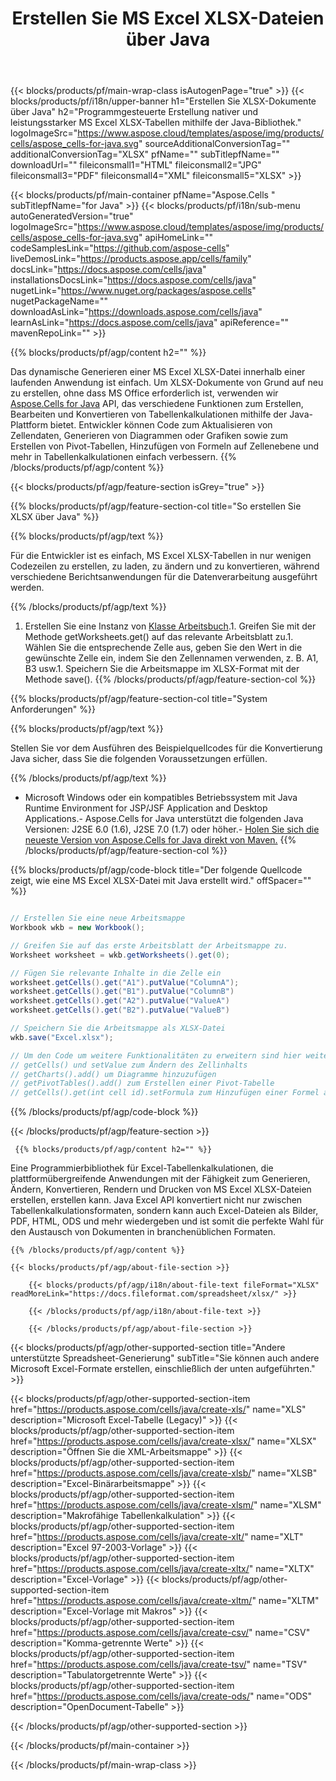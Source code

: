 ﻿---
title: Erstellen Sie MS Excel XLSX-Dateien über Java 
url: /de/java/create-xlsx/ 
description: Java Beispielcode zum Generieren von XLSX-Dokumenten. Verwenden Sie diesen Code zum Erstellen von MS Excel XLSX-Dateien in einer Java-basierten Desktop- oder Webanwendung.
---
{{< blocks/products/pf/main-wrap-class isAutogenPage="true" >}}
{{< blocks/products/pf/i18n/upper-banner h1="Erstellen Sie XLSX-Dokumente über Java" h2="Programmgesteuerte Erstellung nativer und leistungsstarker MS Excel XLSX-Tabellen mithilfe der Java-Bibliothek." logoImageSrc="https://www.aspose.cloud/templates/aspose/img/products/cells/aspose_cells-for-java.svg" sourceAdditionalConversionTag="" additionalConversionTag="XLSX" pfName="" subTitlepfName="" downloadUrl="" fileiconsmall1="HTML" fileiconsmall2="JPG" fileiconsmall3="PDF" fileiconsmall4="XML" fileiconsmall5="XLSX" >}}

{{< blocks/products/pf/main-container pfName="Aspose.Cells " subTitlepfName="for Java" >}}
{{< blocks/products/pf/i18n/sub-menu autoGeneratedVersion="true" logoImageSrc="https://www.aspose.cloud/templates/aspose/img/products/cells/aspose_cells-for-java.svg" apiHomeLink="" codeSamplesLink="https://github.com/aspose-cells" liveDemosLink="https://products.aspose.app/cells/family" docsLink="https://docs.aspose.com/cells/java" installationsDocsLink="https://docs.aspose.com/cells/java" nugetLink="https://www.nuget.org/packages/aspose.cells" nugetPackageName="" downloadAsLink="https://downloads.aspose.com/cells/java" learnAsLink="https://docs.aspose.com/cells/java" apiReference="" mavenRepoLink="" >}}

{{% blocks/products/pf/agp/content h2="" %}}

 Das dynamische Generieren einer MS Excel XLSX-Datei innerhalb einer laufenden Anwendung ist einfach. Um XLSX-Dokumente von Grund auf neu zu erstellen, ohne dass MS Office erforderlich ist, verwenden wir
 [Aspose.Cells for Java](https://products.aspose.com/cells/java) 
 API, das verschiedene Funktionen zum Erstellen, Bearbeiten und Konvertieren von Tabellenkalkulationen mithilfe der Java-Plattform bietet. Entwickler können Code zum Aktualisieren von Zellendaten, Generieren von Diagrammen oder Grafiken sowie zum Erstellen von Pivot-Tabellen, Hinzufügen von Formeln auf Zellenebene und mehr in Tabellenkalkulationen einfach verbessern.
{{% /blocks/products/pf/agp/content %}}

{{< blocks/products/pf/agp/feature-section isGrey="true" >}}

{{% blocks/products/pf/agp/feature-section-col title="So erstellen Sie XLSX über Java" %}}

{{% blocks/products/pf/agp/text %}}

 Für die Entwickler ist es einfach, MS Excel XLSX-Tabellen in nur wenigen Codezeilen zu erstellen, zu laden, zu ändern und zu konvertieren, während verschiedene Berichtsanwendungen für die Datenverarbeitung ausgeführt werden.

{{% /blocks/products/pf/agp/text %}}

1. Erstellen Sie eine Instanz von [Klasse Arbeitsbuch](https://apireference.aspose.com/cells/java/com.aspose.cells/Workbook).1. Greifen Sie mit der Methode getWorksheets.get() auf das relevante Arbeitsblatt zu.1. Wählen Sie die entsprechende Zelle aus, geben Sie den Wert in die gewünschte Zelle ein, indem Sie den Zellennamen verwenden, z. B. A1, B3 usw.1. Speichern Sie die Arbeitsmappe im XLSX-Format mit der Methode save().
{{% /blocks/products/pf/agp/feature-section-col %}}

{{% blocks/products/pf/agp/feature-section-col title="System Anforderungen" %}}

{{% blocks/products/pf/agp/text %}}

Stellen Sie vor dem Ausführen des Beispielquellcodes für die Konvertierung Java sicher, dass Sie die folgenden Voraussetzungen erfüllen.  

{{% /blocks/products/pf/agp/text %}}

- Microsoft Windows oder ein kompatibles Betriebssystem mit Java Runtime Environment for JSP/JSF Application and Desktop Applications.- Aspose.Cells for Java unterstützt die folgenden Java Versionen: J2SE 6.0 (1.6), J2SE 7.0 (1.7) oder höher.- [Holen Sie sich die neueste Version von Aspose.Cells for Java direkt von Maven.](https://docs.aspose.com/cells/java/installation/) 
{{% /blocks/products/pf/agp/feature-section-col %}}

{{% blocks/products/pf/agp/code-block title="Der folgende Quellcode zeigt, wie eine MS Excel XLSX-Datei mit Java erstellt wird." offSpacer="" %}}

```cs

// Erstellen Sie eine neue Arbeitsmappe
Workbook wkb = new Workbook();

// Greifen Sie auf das erste Arbeitsblatt der Arbeitsmappe zu.
Worksheet worksheet = wkb.getWorksheets().get(0);

// Fügen Sie relevante Inhalte in die Zelle ein
worksheet.getCells().get("A1").putValue("ColumnA");
worksheet.getCells().get("B1").putValue("ColumnB")
worksheet.getCells().get("A2").putValue("ValueA")
worksheet.getCells().get("B2").putValue("ValueB")

// Speichern Sie die Arbeitsmappe als XLSX-Datei
wkb.save("Excel.xlsx"); 

// Um den Code um weitere Funktionalitäten zu erweitern sind hier weitere Funktionen
// getCells() und setValue zum Ändern des Zellinhalts
// getCharts().add() um Diagramme hinzuzufügen
// getPivotTables().add() zum Erstellen einer Pivot-Tabelle
// getCells().get(int cell id).setFormula zum Hinzufügen einer Formel auf Zellenebene


```

{{% /blocks/products/pf/agp/code-block %}}

{{< /blocks/products/pf/agp/feature-section >}}

<!-- aboutfile Starts -->

     
     {{% blocks/products/pf/agp/content h2="" %}}

 Eine Programmierbibliothek für Excel-Tabellenkalkulationen, die plattformübergreifende Anwendungen mit der Fähigkeit zum Generieren, Ändern, Konvertieren, Rendern und Drucken von MS Excel XLSX-Dateien erstellen, erstellen kann. Java Excel API konvertiert nicht nur zwischen Tabellenkalkulationsformaten, sondern kann auch Excel-Dateien als Bilder, PDF, HTML, ODS und mehr wiedergeben und ist somit die perfekte Wahl für den Austausch von Dokumenten in branchenüblichen Formaten.



    {{% /blocks/products/pf/agp/content %}}

    {{< blocks/products/pf/agp/about-file-section >}}

        {{< blocks/products/pf/agp/i18n/about-file-text fileFormat="XLSX" readMoreLink="https://docs.fileformat.com/spreadsheet/xlsx/" >}}

        {{< /blocks/products/pf/agp/i18n/about-file-text >}}

        {{< /blocks/products/pf/agp/about-file-section >}}

          

<!-- aboutfile Ends -->

{{< blocks/products/pf/agp/other-supported-section title="Andere unterstützte Spreadsheet-Generierung" subTitle="Sie können auch andere Microsoft Excel-Formate erstellen, einschließlich der unten aufgeführten." >}}

{{< blocks/products/pf/agp/other-supported-section-item href="https://products.aspose.com/cells/java/create-xls/" name="XLS" description="Microsoft Excel-Tabelle (Legacy)" >}} 
{{< blocks/products/pf/agp/other-supported-section-item href="https://products.aspose.com/cells/java/create-xlsx/" name="XLSX" description="Öffnen Sie die XML-Arbeitsmappe" >}} 
{{< blocks/products/pf/agp/other-supported-section-item href="https://products.aspose.com/cells/java/create-xlsb/" name="XLSB" description="Excel-Binärarbeitsmappe" >}} 
{{< blocks/products/pf/agp/other-supported-section-item href="https://products.aspose.com/cells/java/create-xlsm/" name="XLSM" description="Makrofähige Tabellenkalkulation" >}} 
{{< blocks/products/pf/agp/other-supported-section-item href="https://products.aspose.com/cells/java/create-xlt/" name="XLT" description="Excel 97-2003-Vorlage" >}} 
{{< blocks/products/pf/agp/other-supported-section-item href="https://products.aspose.com/cells/java/create-xltx/" name="XLTX" description="Excel-Vorlage" >}} 
{{< blocks/products/pf/agp/other-supported-section-item href="https://products.aspose.com/cells/java/create-xltm/" name="XLTM" description="Excel-Vorlage mit Makros" >}} 
{{< blocks/products/pf/agp/other-supported-section-item href="https://products.aspose.com/cells/java/create-csv/" name="CSV" description="Komma-getrennte Werte" >}} 
{{< blocks/products/pf/agp/other-supported-section-item href="https://products.aspose.com/cells/java/create-tsv/" name="TSV" description="Tabulatorgetrennte Werte" >}} 
{{< blocks/products/pf/agp/other-supported-section-item href="https://products.aspose.com/cells/java/create-ods/" name="ODS" description="OpenDocument-Tabelle" >}} 

{{< /blocks/products/pf/agp/other-supported-section >}}

{{< /blocks/products/pf/main-container >}}
    
{{< /blocks/products/pf/main-wrap-class >}}
